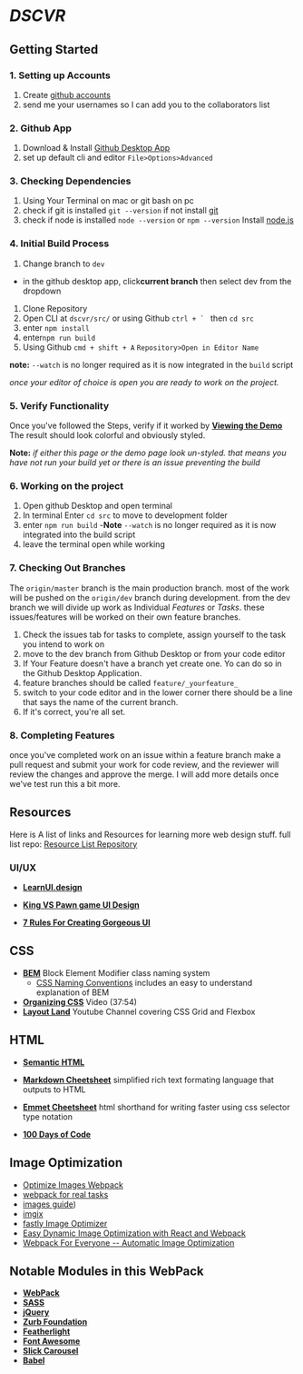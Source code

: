  _**DSCVR**_
===


## Getting Started

### 1. Setting up Accounts
 1. Create [github accounts](https://github.com/)
 1. send me your usernames so I can add you to the collaborators list  

### 2. Github App
1. Download & Install [Github Desktop App](https://desktop.github.com/)
1. set up default cli and editor ``File>Options>Advanced``

### 3.  Checking Dependencies
1. Using Your Terminal on mac or git bash on pc  
1. check if git is installed ``git --version`` if not install [git](https://git-scm.com/downloads)
1. check if node is installed ``node --version`` or ``npm --version`` Install [node.js](https://nodejs.org/en/)

### 4. Initial Build Process
1. Change branch to ``dev``
  - in the github desktop app, click**current branch** then select dev from the dropdown
1. Clone Repository
1. Open CLI at ``dscvr/src/`` or using Github ``ctrl + ` `` then ``cd src``
 1. enter ``npm install``
 1. enter``npm run build``
1. Using Github ``cmd + shift + A`` ``Repository>Open in Editor Name``

**note:** `--watch` is no longer required as it is now integrated in the `build` script

_once your editor of choice is open you are ready to work on the project._

### 5. Verify Functionality
Once you've followed the Steps, verify if it worked by **[Viewing the Demo](demo.html)** The result should look colorful and obviously styled.

**Note:** _if either this page or the demo page look un-styled. that means you have not run your build yet or there is an issue preventing the build_


### 6. Working on the project
1. Open github Desktop and open terminal
1. In terminal Enter `cd src` to move to development folder
1. enter `npm run build`
 -**Note** `--watch` is no longer required as it is now integrated into the build script
1. leave the terminal open while working

### 7. Checking Out Branches

The `origin/master` branch is the main production branch. most of the work will be pushed on the `origin/dev` branch during development.  from the dev branch we will divide up work as Individual _Features_ or _Tasks_. these issues/features will be worked on their own feature branches.

1. Check the issues tab for tasks to complete, assign yourself to the task you intend to work on
1. move to the dev branch from Github Desktop or from your code editor
1. If Your Feature doesn't have a branch yet create one. Yo can do so in the Github Desktop Application.
1. feature branches should be called `feature/_yourfeature_`
1. switch to your code editor and in the lower corner there should be a line that says the name of the current branch.
1. If it's correct, you're all set.

### 8. Completing Features

once you've completed work on an issue within a feature branch make a pull request and submit your work for code review, and the reviewer will review the changes and approve the merge. I will add more details once we've test run this a bit more.


## Resources

Here is A list of links and Resources for learning more web design stuff. full list repo: [Resource List Repository](https://github.com/AndreBClark/WebStudentResources)


### UI/UX
* **[LearnUI.design](https://learnui.design/blog/)**

* **[King VS Pawn game UI Design](https://learnui.design/blog/king-vs-pawn-game-ui-design.html)**
* **[7 Rules For Creating Gorgeous UI](https://learnui.design/blog/7-rules-for-creating-gorgeous-ui-part-1.html)**

## CSS
* **[BEM](http://getbem.com/)** Block Element Modifier class naming system
    * [CSS Naming Conventions](https://medium.freecodecamp.org/css-naming-conventions-that-will-save-you-hours-of-debugging-35cea737d849) includes an easy to understand explanation of BEM
* **[Organizing CSS](https://www.youtube.com/watch?v=IKFq2cSbQ4Q)** Video (37:54)
* **[Layout Land](https://www.youtube.com/channel/UC7TizprGknbDalbHplROtag)** Youtube Channel covering CSS Grid and Flexbox

## HTML
* **[Semantic HTML](https://html.com/semantic-markup/)**

* **[Markdown Cheetsheet](https://github.com/adam-p/markdown-here/wiki/Markdown-Cheatsheet)** simplified rich text formating language that outputs to HTML
* **[Emmet Cheetsheet](https://docs.emmet.io/cheat-sheet/)** html shorthand for writing faster using css selector type notation

* **[100 Days of Code](https://github.com/nas5w/100-days-of-code-frontend)**

## Image Optimization
* [Optimize Images Webpack](https://iamakulov.com/notes/optimize-images-webpack/)
* [webpack for real tasks](https://iamakulov.com/notes/webpack-for-real-tasks-part-1/)
* [images guide](https://images.guide/))
* [imgix](https://www.imgix.com/)
* [fastly Image Optimizer](https://www.fastly.com)
* [Easy Dynamic Image Optimization with React and Webpack](https://www.scientiamobile.com/easy-dynamic-image-optimization-with-react-and-webpack/)
* [Webpack For Everyone -- Automatic Image Optimization](https://laracasts.com/series/webpack-for-everyone/episodes/13)


## Notable Modules in this WebPack

* **[WebPack](https://webpack.js.org/concepts/)**
* **[SASS](https://sass-lang.com/)**
* **[jQuery](https://api.jquery.com/)**
* **[Zurb Foundation](https://foundation.zurb.com/sites/docs/)**
* **[Featherlight](https://github.com/noelboss/featherlight)**
* **[Font Awesome](https://fontawesome.com/icons?d=gallery)**
* **[Slick Carousel](http://kenwheeler.github.io/slick/)**
* **[Babel](https://babeljs.io/docs/en/)**
